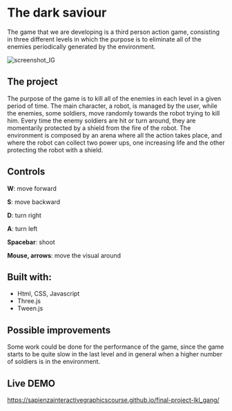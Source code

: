 # The dark saviour
The game that we are developing is a third person action game, consisting in three different levels in which the purpose is to eliminate all of the enemies periodically generated by the environment. 

![screenshot_IG](https://user-images.githubusercontent.com/38880182/93707814-eb6d4e80-fb31-11ea-9c32-afe769cfb644.png)

## The project
The purpose of the game is to kill all of the enemies in each level in a given period of time. The main character, a robot, is managed by the user, while the enemies, some soldiers, move randomly towards the robot trying to kill him. Every time the enemy soldiers are hit or turn around, they are momentarily protected by a shield from the fire of the robot. The environment is composed by an arena where all the action takes place, and where the robot can collect two power ups, one increasing life and the other protecting the robot with a shield.

## Controls
**W**: move forward

**S**: move backward

**D**: turn right

**A**: turn left

**Spacebar**: shoot

**Mouse, arrows**: move the visual around

## Built with:
- Html, CSS, Javascript
- Three.js
- Tween.js

## Possible improvements
Some work could be done for the performance of the game, since the game starts to be quite slow in the last level and in general when a higher number of soldiers is in the environment. 

## Live DEMO
https://sapienzainteractivegraphicscourse.github.io/final-project-lkl_gang/

